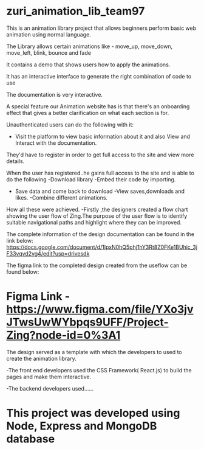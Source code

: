 # zuri_animation_lib_team97

This is an animation library project  that allows beginners perform basic web animation using normal language.

The Library allows certain animations like - move_up, move_down, move_left, blink, bounce and fade

It contains a demo that shows users how to apply the animations.

It has an  interactive interface to generate the right combination of code to use 

The documentation is very interactive.

A special feature our Animation website has is that there's an onboarding effect that gives a better clarification on what each section is for.

Unauthenticated users can do the following with it:
- Visit 
the platform to view basic information about it and also
View and Interact with the documentation.

They'd have to register in order to get full access to the site and view more details. 

When the user has registered..he gains full access to the site and is able to do the following 
-Download library
-Embed their code by importing. 
- Save data and come back to download
-View saves,downloads and likes.
-Combine different animations. 


How all these were achieved.
-Firstly ,the designers created a flow chart showing the user flow of Zing.The purpose of the user flow is to identify suitable navigational paths and highlight where they can be improved.

The complete information of the design documentation can be found in the link below:
https://docs.google.com/document/d/1IpxN0hQ5phj1hY3Rt8Z0FKe1BUhic_3jF33vqvd2vg4/edit?usp=drivesdk


The figma link to the completed design created from the useflow can be found below:
# Figma Link - https://www.figma.com/file/YXo3jvJTwsUwWYbpqs9UFF/Project-Zing?node-id=0%3A1

The design served as a template with which  the developers to used to create the animation library. 

-The front end developers used the CSS Framework( React.js) to build the pages and make them interactive. 

-The backend developers used......


# This project was developed using Node, Express and MongoDB database
